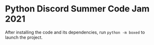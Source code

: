 # Python Discord Summer Code Jam 2021

After installing the code and its dependencies, run `python -m boxed` to launch the project.
